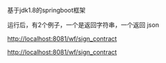 基于jdk1.8的springboot框架

运行后，有2个例子，一个是返回字符串，一个返回 json

[http://localhost:8081/wf/sign_contract](http://localhost:8081/home/index)

[http://localhost:8081/wf/sign_contract](http://localhost:8081/wf/sign_contract)
